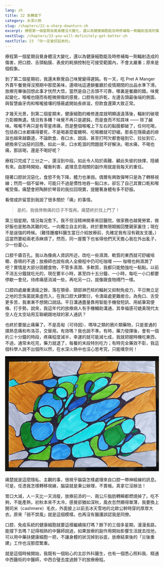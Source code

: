```yaml
---
lang: zh
title: 22 急轉直下
category: 水深火熱
slug: /chapters/22-a-sharp-downturn-zh
excerpt: 療程第一個星期自覺身體沒大變化，還以為健康細胞能及時修補每一劑輻射造成的傷害，把口腔、舌頭黏膜、表皮的耗損控制在可接受範圍內，不會太嚴重；原來是個假象。
nextSlug: /chapters/23-you-will-definitely-get-better-zh
nextTitle: 23 「你一定會好起來的」
---
```


<p class="cn">療程第一個星期自覺身體沒大變化，還以為健康細胞能及時修補每一劑輻射造成的傷害，把口腔、舌頭黏膜、表皮的耗損控制在可接受範圍內，不會太嚴重；原來是個假象。

<p class="cn">到了第二個星期初，我還未察覺自己味覺變得遲鈍。有一天，吃 Pret A Manger 外賣午餐覺得沒預期中那麼美味，還嘀咕這連鎖餐廳於疫情期間的出品水準下滑。放療完畢後回想此事才恍然大悟，當然是自己舌頭不可靠，哪裏是餐廳的錯。味覺起變化，喉嚨也隨而有輕微擦傷的感覺，口腔有些許乾，左邊舌頭最後端的側面、與智慧齒牙肉和喉嚨接壤的隱蔽處開始長痱滋，但飲食還算大致正常。

<p class="cn">才幾天光景，到第二個星期末，健康細胞的維修進度就明顯遠遠落後，輻射的破壞力彰顯無遺。情況有多糟？味覺不再只是遲鈍，而是食而不知其味 —— 除了鹹味。喉嚨不再只是有零星疼痛，而是整個喉嚨上下左右的黏膜都破了，任何吃喝，包括吞口水都痛得要死，不是喝甚麼蜜糖啊、吃喉糖就可舒緩。那長在隱蔽處的痱滋也越來越霸道，不論飲食、吞口水、說話、甚至打呵欠都會碰到它、拉扯到它，總換來它凶惡的回應。如此一來，口水乾涸的問題就不好解決。喝水痛，不喝也痛，那該喝，還是不喝好呢？

<p class="cn">療程只完成了三分之一，還沒到中段。如此令人陷於兩難、顧此失彼的抉擇，陸續有來。由那時開始，權衡利害、處理息息相關的副作用就是我每天的重任。

<p class="cn">隨著口腔狀況惡化，食慾不免下降，體力也漸弱。偶爾有興致彈琴只是為了轉移視線；然而一個不留神，可能只不過是慣性地吞一點口水，卻忘了自己其實口乾和喉嚨受傷，痛楚會把陶醉於琴音的我拉回現實，提醒著身體有多不舒服。

<p class="cn">看倌或許留意到我說了很多關於「痛」的事情。

<blockquote class="cn">是的，我僥倖無痛的日子不復再。痛楚終於找上門了！</blockquote>

<p class="cn">第三個星期，情況每況愈下。我不但沒精神開車來回醫院，做家務也越覺勞累，做好飯也是勉為其難的吃。一向獨立自主的我，終於要無限期搬回雙親家裏住；現在不是逞強的時候。（難怪腫瘤科醫生當日介紹放療前，先確定我有沒有親友支援。）這當然要給兩老添麻煩了，然而，同一屋簷下也省得他們天天擔心我在外出亂子，少一份憂心。

<p class="cn">口腔千瘡百孔。我以為像病人資訊所述，改吃一些濕潤、軟質的東西就可舒緩咀嚼、吞嚥的不適；放療師也說有病人全療程中仍可吃咖喱 —— 咖喱也夠濕潤了吧？實情是大部分固體食物，不管多濕潤、多軟質，我都只能勉強吃一點點。以前不消五分鐘就吃光的，現在要半小時，甚至四十五分鐘、一小時，每吃一小口都要停歇一會兒，待疼痛感消減一些，再吃另一口，就像跟食物搏鬥一樣。

<p class="cn">口腔四處嚴重潰瘍之餘，落在顎骨、頸部淋巴核的輻射又抑制免疫力，平日無立足之地的念珠菌就乘虛而入，在我口腔大肆繁衍，令潰瘍處更難癒合。為免口、舌受更多苦，我漸漸不想開口說話。平日溝通盡量靠用智能手機發短訊、用紙筆寫便條、打手勢。說來，我這年代的放療病人有手機輔助溝通，其幸福感可媲美現代太空人在太空站用互聯網跟地球的家人通訊？

<p class="cn">也終於要服止痛藥了。不是高甸（可待因）、嗎啡之類的鴉片類藥物，只是普通的撲熱息痛和布洛芬，交替用。有效嗎？我也說不準。有時，藥力發揮後，會有一個約三十分鐘的時段，疼痛程度減半，幸運的就可能減七成，我就把握時機吃東西，不過，通常未吃完，藥力就退了，每餐的末段特別吃力；有時完全藥效不彰，我這個科學人說不出個所以然，在水深火熱中也沒心思考究，只能嘆奈何！

![Pain art](./images/22.jpg)

<p class="cn">痛楚就是這麼隱私、主觀的事，很視乎腦袋怎樣處理來自口腔一帶神經線的訊息。可是，任憑我怎樣轉移視線，腦袋就是秉公辦理，不賣帳。真拿它沒辦法！

<p class="cn">胃口大減，人一天比一天消瘦，放療前添的一、兩公斤脂肪轉瞬都燃燒掉了。吃不夠，不能產熱，初秋本來不太冷，感覺卻猶如深秋，風衣忽然顯得單薄，我要換上開司米（cashmere）毛衣，外面披上以前去冰天雪地的北歐公幹時穿的厚厚大衣。原來「弱不禁風」就是這個模樣。也再沒有醫護誤認我是同僚。

<p class="cn">口腔、免疫系統的健康細胞就要這樣繼續挨打嗎？餘下的三個多星期，漫漫長路，能撐下去嗎？記得相熟的中醫師說過，如果放療的副作用開始影響生活就去找他，可以用中藥扶健康細胞一把，不讓身體的狀況掉到谷底，放療結束後的「災後重建」工作也沒那麼繁重。

<p class="cn">就是這個時候開始，我既有一個貼心的主診外科醫生，也有一個悉心照料我、精通中西醫術的中醫師，中西合璧去度過餘下的放療療程。
